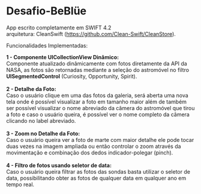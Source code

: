 # Desafio-BeBlüe

App escrito completamente em SWIFT 4.2</br>
arquitetura: CleanSwift (https://github.com/Clean-Swift/CleanStore).</br>


Funcionalidades Implementadas:

<b>1 - Componente UICollectionView Dinâmico:</b></br>
Componente atualizado dinâmicamente com fotos diretamente da API da NASA, as fotos são retornadas mediante 
a seleção do astromóvel no filtro <b>UISegmentedControl</b> (Curiosity, Opportunity, Spirit).
</br>
</br>
<b>2 - Detalhe da Foto:</b></br>
Caso o usuário clique em uma das fotos da galeria, será aberta uma nova tela onde é possível visualizar a foto em tamanho maior
além de também ser possível visualizar o nome abreviado da câmera do astromóvel que tirou a foto e caso o usuário queira,
é possível ver o nome completo da câmera clicando no label abreviado.
</br>
</br>
<b>3 - Zoom no Detalhe da Foto:</b></br>
Caso o usuário queira ver a foto de marte com maior detalhe ele pode tocar duas vezes na imagem ampliada ou então 
controlar o zoom através da movimentação e combinação dos dedos indicador-polegar (pinch).
</br>
</br>
<b>4 - Filtro de fotos usando seletor de data:</b></br>
Caso o usuário queira filtrar as fotos das sondas basta utilizar o seletor de data, possibilitando obter as fotos
de qualquer data em qualquer ano em tempo real.
</br>
</br>
